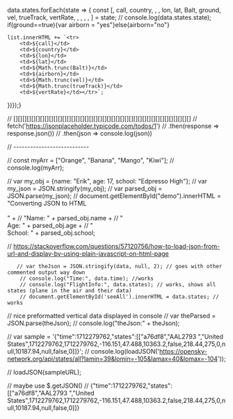 

data.states.forEach(state => {
    const [, call, country, , , lon, lat, Balt, ground, vel, trueTrack, vertRate, , , , , ] = state;
    // console.log(data.states.state);
    if(ground==true){var airborn = "yes"}else{airborn="no"}


    list.innerHTML += `<tr>
        <td>${call}</td>
        <td>${country}</td>
        <td>${lon}</td>
        <td>${lat}</td>
        <td>${Math.trunc(Balt)}</td>
        <td>${airborn}</td>
        <td>${Math.trunc(vel)}</td>
        <td>${Math.trunc(trueTrack)}</td>
        <td>${vertRate}</td></tr>`;
})});}

// [][][][][][][][][][][][][][][][][][][][][][][][][][][][][][][][][][][][][][][][]
// fetch('https://jsonplaceholder.typicode.com/todos/1')
//       .then(response => response.json())
//       .then(json => console.log(json))


// ---------------------------

// const myArr = ["Orange", "Banana", "Mango", "Kiwi"];
// console.log(myArr);

//         var my_obj = {name: "Erik", age: 17, school: "Edpresso High"};
//         var my_json = JSON.stringify(my_obj);
//         var parsed_obj = JSON.parse(my_json);
//         document.getElementById("demo").innerHTML =  "Converting JSON to HTML <br><br>" + 
//                                 "Name: " + parsed_obj.name + 
//                                 "<br>Age: " + parsed_obj.age +
//                                 "<br>School: " + parsed_obj.school;

// https://stackoverflow.com/questions/57120756/how-to-load-json-from-url-and-display-by-using-plain-javascript-on-html-page



       // var theJson = JSON.stringify(data, null, 2); // goes with other commented output way down
        // console.log("Time:", data.time); //works
        // console.log("FlightInfo:", data.states); // works, shows all states (plane in the air and their data)
        // document.getElementById('seeAll').innerHTML = data.states; // works


// nice preformatted vertical data displayed in console
        // var theParsed = JSON.parse(theJson);
        // console.log("theJson:" + theJson);

//   var sample = '{"time":1712279762,"states":[["a76df8","AAL2793 ","United States",1712279762,1712279762,-116.151,47.488,10363.2,false,218.44,275,0,null,10187.94,null,false,0]]}';
// console.log(loadJSON('https://opensky-network.org/api/states/all?lamin=39&lomin=-105&lamax=40&lomax=-104'));

  // loadJSON(sampleURL);


  // maybe use $.getJSON()
// {"time":1712279762,"states":[["a76df8","AAL2793 ","United States",1712279762,1712279762,-116.151,47.488,10363.2,false,218.44,275,0,null,10187.94,null,false,0]]}
